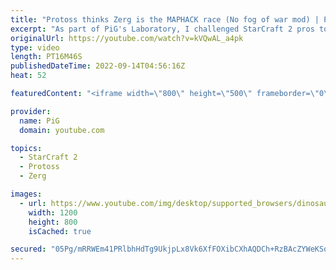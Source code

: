 ```yaml
---
title: "Protoss thinks Zerg is the MAPHACK race (No fog of war mod) | PiG's Laboratory - StarCraft 2"
excerpt: "As part of PiG's Laboratory, I challenged StarCraft 2 pros to play with Maphacks! Who is the better cheater? Series was played with printF's Maphacks mod. Check out other PiG's Laboratory videos in the playlist: https://youtube.com/playlist?list=PLFUDU8AOevUd-zdmPIHGBi7xWwtua9Gtr -- 🐷 Second Channel"
originalUrl: https://youtube.com/watch?v=kVQwAL_a4pk
type: video
length: PT16M46S
publishedDateTime: 2022-09-14T04:56:16Z
heat: 52

featuredContent: "<iframe width=\"800\" height=\"500\" frameborder=\"0\" src=\"https://www.youtube.com/embed/kVQwAL_a4pk\" allow=\"accelerometer; autoplay; encrypted-media; gyroscope; picture-in-picture\" allowfullscreen></iframe>"

provider:
  name: PiG
  domain: youtube.com

topics:
  - StarCraft 2
  - Protoss
  - Zerg

images:
  - url: https://www.youtube.com/img/desktop/supported_browsers/dinosaur.png
    width: 1200
    height: 800
    isCached: true

secured: "05Pg/mRRWEm41PRlbhHdTg9UkjpLx8Vk6XfFOXibCXhAQDCh+RzBAcZYWeKSq67J4TTl6vnoZEuJFGBRgfAdkBlqPVoPyrdMO5W3xv586qlRhaizzR9ktlY3GP+0Dv4dbba3Ys6FXMJT8qrA+IPNMjVDnh/cYdKfM3rqM32Au++dxjDndmqsLHsjDJSF7SvRcGS8Er1otv1dFQTk/724aYj0H8rcmEzeP4kNNT23j3k+xS2Es3GABU0Zu7wHxgMB/BvznRn0WXdMBl3lWll7h3PnYEe8Z3jv4+49U+VFT07ZMklIgFlKhb6nDjIl7vjg7HhbL4KQyBxhV/uiNKUK8edX3abCLSqFDkNgtsW+SSlLYuM4bLFr4iAR/NAGd3n8GeE3yx0V46vFux8WRPmWDV8j4nODAyaUKx1BK2XhfaM=;9vPuVGolPMcbc6YiiwUBAg=="
---
```


